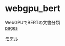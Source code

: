 # webgpu_bert
WebGPUでBERTの文書分類<br>
[pages](https://arajun94.github.io/webgpu_bert/)<br><br>
[モデル](https://huggingface.co/arajun/ruri-v3-30m-wrime-onnx)
